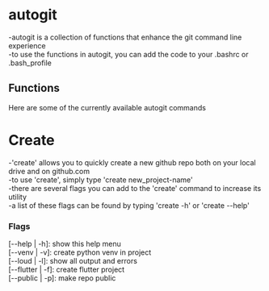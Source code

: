 # autogit
-autogit is a collection of functions that enhance the git command line experience  
-to use the functions in autogit, you can add the code to your .bashrc or .bash_profile  
## Functions
Here are some of the currently available autogit commands  
# Create
-'create' allows you to quickly create a new github repo both on your local drive and on github.com  
-to use 'create', simply type 'create new_project-name'  
-there are several flags you can add to the 'create' command to increase its utility  
-a list of these flags can be found by typing 'create -h' or 'create --help'  
### Flags
[--help | -h]: show this help menu  
[--venv | -v]: create python venv in project  
[--loud | -l]: show all output and errors  
[--flutter | -f]: create flutter project  
[--public | -p]: make repo public  
